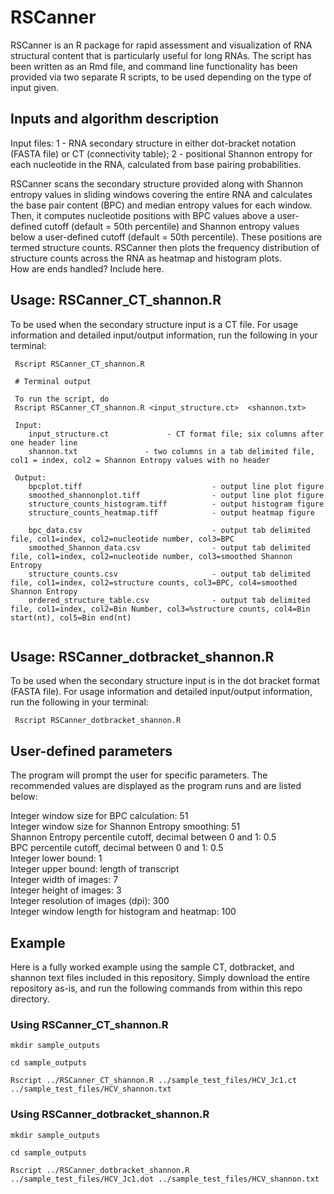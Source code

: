 # RSCanner

RSCanner is an R package for rapid assessment and visualization of RNA structural content that is particularly useful for long RNAs. The script has been written as an Rmd file, and command line functionality has been provided via two separate R scripts, to be used depending on the type of input given.

## Inputs and algorithm description

Input files: 1 - RNA secondary structure in either dot-bracket notation (FASTA file) or CT (connectivity table); 2 - positional Shannon entropy for each nucleotide in the RNA, calculated from base pairing probabilities.

RSCanner scans the secondary structure provided along with Shannon entropy values in sliding windows covering the entire RNA and calculates the base pair content (BPC) and median entropy values for each window. Then, it computes nucleotide positions with BPC values above a user-defined cutoff (default = 50th percentile) and Shannon entropy values below a user-defined cutoff (default = 50th percentile). These positions are termed structure counts. RSCanner then plots the frequency distribution of structure counts across the RNA as heatmap and histogram plots.  
How are ends handled? Include here.

## Usage: RSCanner_CT_shannon.R
To be used when the secondary structure input is a CT file.
For usage information and detailed input/output information, run the following in your terminal:

```
 Rscript RSCanner_CT_shannon.R
 
 # Terminal output
 
 To run the script, do 
 Rscript RSCanner_CT_shannon.R <input_structure.ct>  <shannon.txt>

 Input:
    input_structure.ct             - CT format file; six columns after one header line
    shannon.txt               - two columns in a tab delimited file, col1 = index, col2 = Shannon Entropy values with no header 

 Output:
    bpcplot.tiff                             - output line plot figure
    smoothed_shannonplot.tiff                - output line plot figure
    structure_counts_histogram.tiff          - output histogram figure
    structure_counts_heatmap.tiff            - output heatmap figure
    
    bpc_data.csv                             - output tab delimited file, col1=index, col2=nucleotide number, col3=BPC
    smoothed_Shannon_data.csv                - output tab delimited file, col1=index, col2=nucleotide number, col3=smoothed Shannon Entropy
    structure_counts.csv                     - output tab delimited file, col1=index, col2=structure counts, col3=BPC, col4=smoothed Shannon Entropy
    ordered_structure_table.csv              - output tab delimited file, col1=index, col2=Bin Number, col3=%structure counts, col4=Bin start(nt), col5=Bin end(nt) 


```

## Usage: RSCanner_dotbracket_shannon.R
To be used when the secondary structure input is in the dot bracket format (FASTA file).
For usage information and detailed input/output information, run the following in your terminal:

```
 Rscript RSCanner_dotbracket_shannon.R
```
## User-defined parameters
The program will prompt the user for specific parameters. The recommended values are displayed as the program runs and are listed below:

Integer window size for BPC calculation: 51<br/>
Integer window size for Shannon Entropy smoothing: 51<br/>
Shannon Entropy percentile cutoff, decimal between 0 and 1: 0.5<br/>
BPC percentile cutoff, decimal between 0 and 1: 0.5<br/>
Integer lower bound: 1<br/>
Integer upper bound: length of transcript<br/>
Integer width of images: 7<br/>
Integer height of images: 3<br/>
Integer resolution of images (dpi): 300<br/>
Integer window length for histogram and heatmap: 100<br/>


## Example
Here is a fully worked example using the sample CT, dotbracket, and shannon text files included in this repository. Simply download the entire repository as-is, and run the following commands from within this repo directory.

### Using RSCanner_CT_shannon.R 
```
mkdir sample_outputs

cd sample_outputs

Rscript ../RSCanner_CT_shannon.R ../sample_test_files/HCV_Jc1.ct ../sample_test_files/HCV_shannon.txt

```

### Using RSCanner_dotbracket_shannon.R
```
mkdir sample_outputs

cd sample_outputs

Rscript ../RSCanner_dotbracket_shannon.R ../sample_test_files/HCV_Jc1.dot ../sample_test_files/HCV_shannon.txt

```

